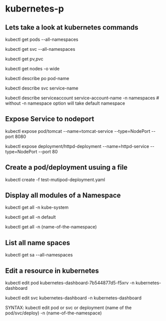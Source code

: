 # kubernetes-p
## Lets take a look at kubernetes commands 
kubectl get pods --all-namespaces

kubectl get svc --all-namespaces

kubectl get pv,pvc

kubectl get nodes -o wide

kubectl describe po pod-name
  
kubectl describe svc service-name

kubectl describe serviceaccount service-account-name -n namespaces # without -n namespace option will take default namespace

## Expose Service to nodeport

kubectl expose pod/tomcat --name=tomcat-service --type=NodePort --port 8080

kubectl expose deployment/httpd-deployment --name=httpd-service --type=NodePort  --port 80

## Create a pod/deployment usuing a file

kubectl create -f test-mutipod-deployment.yaml

## Display all modules of a Namespace

kubectl get all -n kube-system

kubectl get all -n default

kubectl get all -n (name-of-the-namespace)

## List all name spaces

kubectl get sa --all-namespaces

## Edit a resource in kubernetes

kubectl edit pod kubernetes-dashboard-7b544877d5-f5xrv -n kubernetes-dashboard

kubectl edit svc kubernetes-dashboard -n kubernetes-dashboard

SYNTAX: kubectl edit pod or svc or deployment (name of the pod/svc/deploy) -n (name-of-the-namespace)
